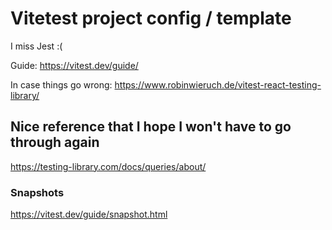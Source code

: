 # Vitetest project config / template

I miss Jest :(

Guide:
https://vitest.dev/guide/

In case things go wrong:
https://www.robinwieruch.de/vitest-react-testing-library/

## Nice reference that I hope I won't have to go through again

https://testing-library.com/docs/queries/about/

### Snapshots

https://vitest.dev/guide/snapshot.html
